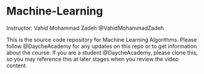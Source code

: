 # Machine-Learning
Instructor: Vahid Mohammad Zadeh  @VahidMohammadZadeh

This is the source code repository for Machine Learning Algorithms. 
Please follow @DaycheAcademy for any updates on this repo or to get information about the course.
If you are a student @DaycheAcademy, please clone this, so you may reference this at later stages when you review the video content.
